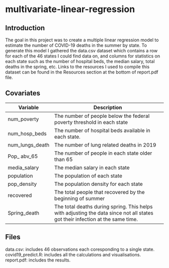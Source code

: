 # multivariate-linear-regression

## Introduction

The goal in this project was to create a multiple linear regression model to estimate the number of COVID-19 deaths in the summer by state. To generate this model I gathered the data.csv dataset which contains a row for each of the 46 states I could find data on, and columns for statistics on each state such as the number of hospital beds, the median salary, total deaths in the spring, etc. Links to the resources I used to compile this dataset can be found in the Resources section at the bottom of report.pdf file.


## Covariates

| Variable | Description |
| --- | --- |
| num\_poverty | The number of people below the federal poverty threshold in each state |
| num\_hosp\_beds | The number of hospital beds available in each state. |
| num\_lungs\_death | The number of lung related deaths in 2019 |
| Pop\_ abv\_65 | The number of people in each state older than 65 |
| media\_salary | The median salary in each state |
| population | The population of each state |
| pop\_density | The population density for each state |
| recovered | The total people that recovered by the beginning of summer |
| Spring\_death | The total deaths during spring. This helps with adjusting the data since not all states got their infection at the same time. |


## Files 
data.csv: includes 46 observations each coresponding to a single state.                                                                                             
covid19_predict.R: includes all the calculations and visualisations.      
report.pdf: includes the results.
